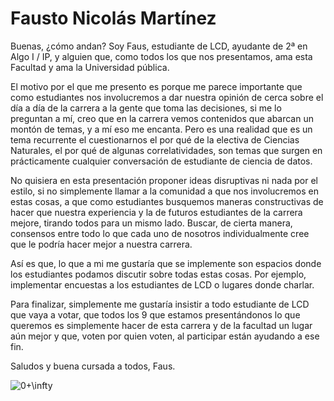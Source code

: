 # Fausto Nicolás Martínez

Buenas, ¿cómo andan? Soy Faus, estudiante de LCD, ayudante de 2ª en Algo I / IP, y alguien que, como todos los que nos presentamos, ama esta Facultad y ama la Universidad pública.

El motivo por el que me presento es porque me parece importante que como estudiantes nos involucremos a dar nuestra opinión de cerca sobre el día a día de la carrera a la gente que toma las decisiones,
si me lo preguntan a mí, creo que en la carrera vemos contenidos que abarcan un montón de temas, y a mí eso me encanta. Pero es una realidad que es un tema recurrente el cuestionarnos
el por qué de la electiva de Ciencias Naturales, el por qué de algunas correlatividades, son temas que surgen en prácticamente cualquier conversación de estudiante de ciencia de datos.

No quisiera en esta presentación proponer ideas disruptivas ni nada por el estilo, si no simplemente llamar a la comunidad a que nos involucremos en estas cosas, a que como estudiantes busquemos maneras
constructivas de hacer que nuestra experiencia y la de futuros estudiantes de la carrera mejore, tirando todos para un mismo lado. Buscar, de cierta manera, consensos entre todo lo que cada uno de nosotros
individualmente cree que le podría hacer mejor a nuestra carrera.

Así es que, lo que a mi me gustaría que se implemente son espacios donde los estudiantes podamos discutir sobre todas estas cosas. Por ejemplo, implementar encuestas a los estudiantes de LCD o lugares donde charlar.

Para finalizar, simplemente me gustaría insistir a todo estudiante de LCD que vaya a votar, que todos los 9 que estamos presentándonos lo que queremos es simplemente hacer de esta carrera y de la facultad un lugar aún mejor
y que, voten por quien voten, al participar están ayudando a ese fin.

Saludos y buena cursada a todos,
Faus.

![0+\infty](https://www.zonanorteambiental.com.ar//wp-content/uploads/2021/10/edificio-uba-scaled.jpg)